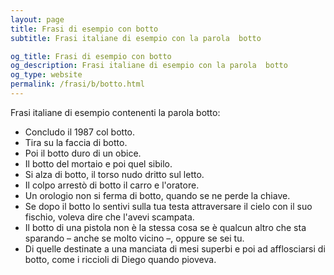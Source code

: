 ```yaml
---
layout: page
title: Frasi di esempio con botto 
subtitle: Frasi italiane di esempio con la parola  botto

og_title: Frasi di esempio con botto 
og_description: Frasi italiane di esempio con la parola  botto
og_type: website
permalink: /frasi/b/botto.html
---
```


Frasi italiane di esempio contenenti la parola botto:


- Concludo il 1987 col botto.
- Tira su la faccia di botto.
- Poi il botto duro di un obice.
- Il botto del mortaio e poi quel sibilo.
- Si alza di botto, il torso nudo dritto sul letto.
- Il colpo arrestò di botto il carro e l'oratore.
- Un orologio non si ferma di botto, quando se ne perde la chiave.
- Se dopo il botto lo sentivi sulla tua testa attraversare il cielo con il suo fischio, voleva dire che l'avevi scampata.
- Il botto di una pistola non è la stessa cosa se è qualcun altro che sta sparando – anche se molto vicino –, oppure se sei tu.
- Di quelle destinate a una manciata di mesi superbi e poi ad afflosciarsi di botto, come i riccioli di Diego quando pioveva.
